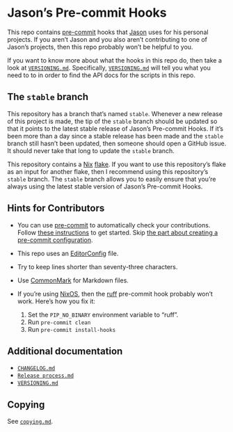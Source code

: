 <!--
SPDX-License-Identifier: CC0-1.0
SPDX-FileCopyrightText: 2023–2025 Jason Yundt <jason@jasonyundt.email>
-->

# Jason’s Pre-commit Hooks

This repo contains [pre-commit][1] hooks that
[Jason](https://github.com/Jayman2000) uses for his personal projects.
If you aren’t Jason and you also aren’t contributing to one of Jason’s
projects, then this repo probably won’t be helpful to you.

If you want to know more about what the hooks in this repo do, then take
a look at [`VERSIONING.md`]. Specifically, [`VERSIONING.md`] will tell
you what you need to to in order to find the API docs for the scripts in
this repo.

## The `stable` branch

This repository has a branch that’s named `stable`. Whenever a new
release of this project is made, the tip of the `stable` branch should
be updated so that it points to the latest stable release of Jason’s
Pre-commit Hooks. If it’s been more than a day since a stable release
has been made and the `stable` branch still hasn’t been updated, then
someone should open a GitHub issue. It should never take that long to
update the `stable` branch.

This repository contains a [Nix] [flake]. If you want to use this
repository’s flake as an input for another flake, then I recommend using
this repository’s `stable` branch. The `stable` branch allows you to
easily ensure that you’re always using the latest stable version of
Jason’s Pre-commit Hooks.

[Nix]: https://nix.dev
[flake]: https://nix.dev/concepts/flakes

## Hints for Contributors

- You can use [pre-commit][1] to automatically check your contributions.
Follow [these instructions][2] to get started. Skip [the part about
creating a pre-commit configuration][3].
- This repo uses an [EditorConfig](https://editorconfig.org) file.
- Try to keep lines shorter than seventy-three characters.
- Use [CommonMark](https://commonmark.org) for Markdown files.
- If you’re using [NixOS](https://nixos.org), then the
[ruff](https://docs.astral.sh/ruff/) pre-commit hook probably won’t
work. Here’s how you fix it:

    1. Set the `PIP_NO_BINARY` environment variable to “ruff”.
    2. Run `pre-commit clean`
    3. Run `pre-commit install-hooks`

[1]: https://pre-commit.com
[2]: https://pre-commit.com/#quick-start
[3]: https://pre-commit.com/#2-add-a-pre-commit-configuration

## Additional documentation

- [`CHANGELOG.md`](./CHANGELOG.md)
- [`Release process.md`](./Release%20process.md)
- [`VERSIONING.md`]

## Copying

See [`copying.md`](./copying.md).

[`VERSIONING.md`]: ./VERSIONING.md
